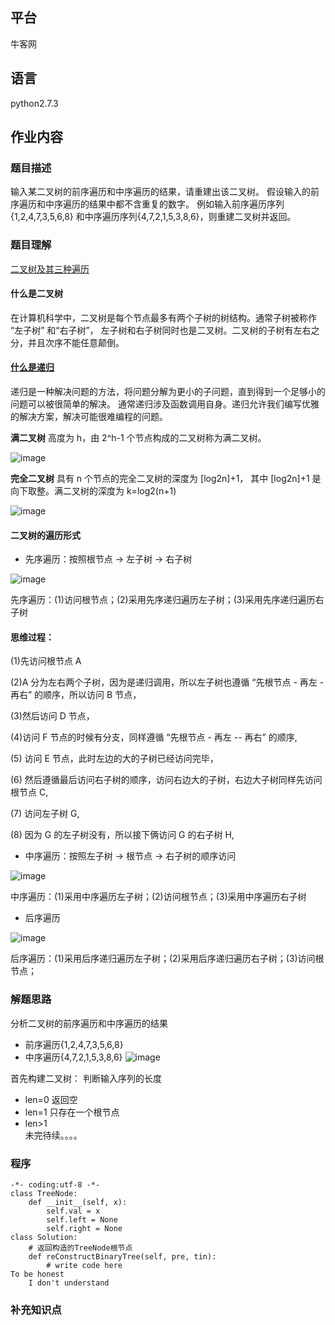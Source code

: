 ## 平台
牛客网

## 语言
python2.7.3

## 作业内容

### 题目描述
输入某二叉树的前序遍历和中序遍历的结果，请重建出该二叉树。
假设输入的前序遍历和中序遍历的结果中都不含重复的数字。
例如输入前序遍历序列{1,2,4,7,3,5,6,8} 
     和中序遍历序列{4,7,2,1,5,3,8,6}，则重建二叉树并返回。



### 题目理解
[二叉树及其三种遍历](https://blog.csdn.net/qq_40772692/article/details/79343914)

#### 什么是二叉树

在计算机科学中，二叉树是每个节点最多有两个子树的树结构。通常子树被称作 “左子树” 和“右子树”，
左子树和右子树同时也是二叉树。二叉树的子树有左右之分，并且次序不能任意颠倒。

#### [什么是递归](https://facert.gitbooks.io/python-data-structure-cn/4.%E9%80%92%E5%BD%92/4.2.%E4%BB%80%E4%B9%88%E6%98%AF%E9%80%92%E5%BD%92/)

递归是一种解决问题的方法，将问题分解为更小的子问题，直到得到一个足够小的问题可以被很简单的解决。
通常递归涉及函数调用自身。递归允许我们编写优雅的解决方案，解决可能很难编程的问题。

**满二叉树** 高度为 h，由 2^h-1 个节点构成的二叉树称为满二叉树。

![image](../../picture/work/满二叉树.png)


**完全二叉树** 具有 n 个节点的完全二叉树的深度为 [log2n]+1，
其中 [log2n]+1 是向下取整。满二叉树的深度为 k=log2(n+1)

![image](../../picture/work/完全二叉树.png)

#### 二叉树的遍历形式

* 先序遍历：按照根节点 -> 左子树 -> 右子树

![image](../../picture/work/二叉树的先序遍历.png)


先序遍历：(1)访问根节点；(2)采用先序递归遍历左子树；(3)采用先序递归遍历右子树

#### **思维过程**：

(1)先访问根节点 A

(2)A 分为左右两个子树，因为是递归调用，所以左子树也遵循 “先根节点 - 再左 - 再右” 的顺序，所以访问 B 节点，

(3)然后访问 D 节点，

(4)访问 F 节点的时候有分支，同样遵循 “先根节点 - 再左 -- 再右” 的顺序,

(5) 访问 E 节点，此时左边的大的子树已经访问完毕，

(6) 然后遵循最后访问右子树的顺序，访问右边大的子树，右边大子树同样先访问根节点 C,

(7) 访问左子树 G,

(8) 因为 G 的左子树没有，所以接下俩访问 G 的右子树 H,

* 中序遍历：按照左子树 -> 根节点 -> 右子树的顺序访问

![image](../../picture/work/二叉树的中序遍历.png)


中序遍历：(1)采用中序遍历左子树；(2)访问根节点；(3)采用中序遍历右子树

* 后序遍历

![image](../../picture/work/二叉树的后序遍历.png)


后序遍历：(1)采用后序递归遍历左子树；(2)采用后序递归遍历右子树；(3)访问根节点；

### 解题思路
分析二叉树的前序遍历和中序遍历的结果
* 前序遍历{1,2,4,7,3,5,6,8} 
* 中序遍历{4,7,2,1,5,3,8,6}
![image](../../picture/work/二叉树.png)

首先构建二叉树：
判断输入序列的长度
   * len=0 返回空
   * len=1 只存在一个根节点
   * len>1  
   未完待续。。。。
  


### 程序
```
-*- coding:utf-8 -*-
class TreeNode:
    def __init__(self, x):
        self.val = x
        self.left = None
        self.right = None
class Solution:
    # 返回构造的TreeNode根节点
    def reConstructBinaryTree(self, pre, tin):
        # write code here
To be honest
    I don't understand
```


### 补充知识点

